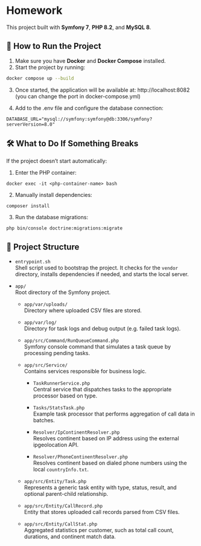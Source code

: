 # Homework

This project built with **Symfony 7**, **PHP 8.2**, and **MySQL 8**.

## 🚀 How to Run the Project

1. Make sure you have **Docker** and **Docker Compose** installed.
2. Start the project by running:

```bash
docker compose up --build
```

3. Once started, the application will be available at:
http://localhost:8082
(you can change the port in docker-compose.yml)

4. Add to the .env file and configure the database connection:
```
DATABASE_URL="mysql://symfony:symfony@db:3306/symfony?serverVersion=8.0"
```

## 🛠 What to Do If Something Breaks

If the project doesn’t start automatically:
1.	Enter the PHP container:
```
docker exec -it <php-container-name> bash
```
2. Manually install dependencies:
```
composer install
```
3. Run the database migrations:
```
php bin/console doctrine:migrations:migrate
```

## 📁 Project Structure

- `entrypoint.sh`  
  Shell script used to bootstrap the project. It checks for the `vendor` directory, installs dependencies if needed, and starts the local server.

- `app/`  
  Root directory of the Symfony project.

    - `app/var/uploads/`  
      Directory where uploaded CSV files are stored.

    - `app/var/log/`  
      Directory for task logs and debug output (e.g. failed task logs).

    - `app/src/Command/RunQueueCommand.php`  
      Symfony console command that simulates a task queue by processing pending tasks.

    - `app/src/Service/`  
      Contains services responsible for business logic.

        - `TaskRunnerService.php`  
          Central service that dispatches tasks to the appropriate processor based on type.

        - `Tasks/StatsTask.php`  
          Example task processor that performs aggregation of call data in batches.

        - `Resolver/IpContinentResolver.php`  
          Resolves continent based on IP address using the external ipgeolocation API.

        - `Resolver/PhoneContinentResolver.php`  
          Resolves continent based on dialed phone numbers using the local `countryInfo.txt`.

    - `app/src/Entity/Task.php`  
      Represents a generic task entity with type, status, result, and optional parent-child relationship.

    - `app/src/Entity/CallRecord.php`  
      Entity that stores uploaded call records parsed from CSV files.

    - `app/src/Entity/CallStat.php`  
      Aggregated statistics per customer, such as total call count, durations, and continent match data.